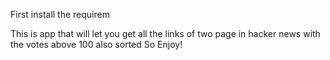 First install the requirem

This is app that will let you get all the links of two page in hacker news with the votes above 100 also sorted
So Enjoy!
